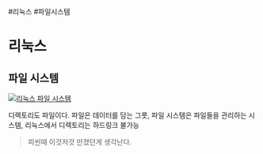 #리눅스 #파일시스템

# 리눅스

## 파일 시스템
[![리눅스 파일 시스템](https://img.youtube.com/vi/oeuVjeeoLSQ/0.jpg)](https://www.youtube.com/watch?v=oeuVjeeoLSQ)

 디렉토리도 파일이다. 파일은 데이터를 담는 그릇, 파일 시스템은 파일들을 관리하는 시스템, 리눅스에서 디렉토리는 하드링크 불가능

 > 피씬때 이것저것 만졌던게 생각난다.